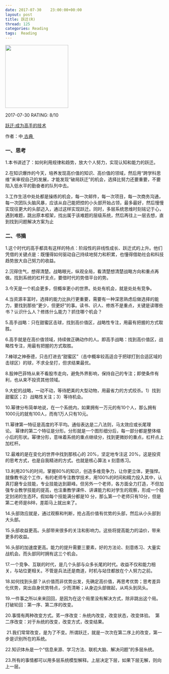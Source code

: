 ```yaml
---
date: 2017-07-30    23:00:00+00:00
layout: post
title: 跃迁(R)
thread: 125
categories: Reading
tags:  Reading
---
```


<img src="https://images-cn.ssl-images-amazon.com/images/I/61o85df4m6L.jpg" width="200" />

2017-07-30 RATING:  8/10

[跃迁:成为高手的技术][1]

作者：中[ 古典 ]()

### 一、思考

1.本书讲述了：如何利用规律和趋势，放大个人努力，实现认知和能力的跃迁。﻿

2.在知识爆炸的今天，培养发现高价值的知识、高价值的领域，然后用“跨学科思维”来审视自己的发展，才能发现“破局跃迁”的机会，选择比努力还要重要，不要陷入低水平的勤奋者的队列中去。

3.工作生活中处处都是操练的机会，每一次邮件，每一次项目，每一次商务沟通，每一次团队头脑风暴，应该从自己能把控的小头部开始占领，最多最好，然后慢慢实现往更大的头部迈入，通过这样实现跃迁。同时，多层系统思维时刻铭记于心，遇到难题，跳出原本框架，找出属于该难题的层级系统，然后再往上一层去想，直到找到问题解决方案为止


### 二、书摘

1.这个时代的高手都具有这样的特点：阶段性的非线性成长、跃迁式的上升。他们凭借的关键点是：既懂得如何驱动自己持续地努力和积累，也懂得借助社会和科技趋势放大自己努力的收益。

2.沉得住气，想得清楚。战略眼光，纵观全局，看清楚想清楚战略方向和重点再做。﻿找到系统的杠杆支点，要借时代的势借平台的势。

3.今天是一个机会更多，但概率更小的世界。处处有机会，就是处处有竞争。

4.当资源丰富时，选择的能力比执行更重要，需要有一种深思熟虑后做选择的能力，要找到那些“更少，但更好”的事。读书、识人、修炼不是重点，关键是读哪些书？认识什么人？修炼什么能力？抓住哪个机会？

5.高手战略：只在甜蜜区击球，找到高价值区，战略性专注，用最有把握的方式取胜。

6.高手就是在高价值领域，持续做正确动作的人。即高手战略：找到高价值区，战略性专注，用最有把握的方式取胜。﻿

7.棒球之神泰德，只击打进去“甜蜜区”（击中概率较高适合于把球打到合适区域的击球区）的球，不求全垒打，但求结果最优。

8.股神巴菲特从来不看股市走向，避免外界影响，保持自己的专注；即使条件有利，也从来不投资其他领域。

9.大蛇的战略，一动不动，等待肥美的大型动物，用最省力的方式绞杀。1）找到甜蜜区；2）战略性关注；3）等待机会。

10.幂律分布简单地说，在一个系统内，如果拥有一万元的有10个人，那么拥有1000元的就有100人，而有1万人只有10元。

11.幂律第一特征是高度的不平均。通俗表达是二八法则，马太效应或长尾理论。 幂律的第二个特征是分形。分形就是一个图形细分后，每一部分都是整体缩小后的形状。幂律分形，意味着系统的重点继续分，找到更微妙的重点，杠杆点上加杠杆。

12.最难的是在变化的世界中找到那核心的 20%，坚定地专注这 20%，这是投资的思考方式，也是自我精进的方式。也就是核心算法 x 刻意练习。﻿

13.利用20%的时间，掌握80%的知识，创造多维竞争力，让你更立体，更强悍。就像教书这个工作，有的老师专注教学技术，用100%的时间和精力投入其中，认真打磨专业技能，专业技能达到巅峰。但另外一个老师，各方面全力打造，不但加强专业教学技能的提高，也注重教学课件、讲课能力和对学生的观察，形成一个稳定封闭的生态环。假如每个技能满分都是10 分，那么第一个老师只有10分，但是第二老师是8*8*8，差距马上就出来了。

14.头部效应就是，通过观察和判断，抢占高价值有优势的头部，然后从小头部到大头部。

15.头部收益更高。头部带来很多的关注和影响力。这些将提高能力的溢价，带来更多的收益。

16.头部的加速度更高。能力的提升需要三要素，好的方法论、刻意练习、大量实战机会。而头部同时拥有这三个机会。

17.一个竞争、互联的时代，是几个头部与众多长尾的时代。收益不仅和能力相关，与站位更相关。不管是兵法还是商道，时机与站住都放在个人努力之前。

18.如何找到头部？从价值而非优势出发，先确定高价值，再思考优势；思考差异化优势，突出自身优势特点，少而清晰；从身边头部做起，从鸡头到凤头。

19.一件事之所以来来回回，是因为在这个局里没有解决方式，除非跳出这个局。打破轮回：第一序、第二序的改变。

20.事情有两种改变方式。笫一序改变：糸统内改变，改变状态，改变体验。  第二序改变：对于糸统的改变，改变方式，改变结果。

 21.我们常常改变，是为了不变。所谓跃迁，就是一次次在第二序上的改变，第一步是识别所在的系统。

22.知识体糸是一个“信息来源、学习方法、联机大脑、解决问题”的多层糸统。

23.所有的事情都可以用多层系统模型解释。上层决定下层，如果下层无解，则向上一层。﻿















[1]:	https://www.amazon.cn/dp/B073LJPDPY
